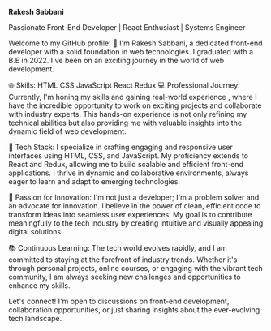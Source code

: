 **Rakesh Sabbani**


Passionate Front-End Developer | React Enthusiast | Systems Engineer

Welcome to my GitHub profile! 👋 I'm Rakesh Sabbani, a dedicated front-end developer with a solid foundation in web technologies. I graduated with a B.E in 2022. I've been on an exciting journey in the world of web development.

🌐 Skills:
HTML
CSS
JavaScript
React
Redux
💻 Professional Journey:
Currently, I'm honing my skills and gaining real-world experience , where I have the incredible opportunity to work on exciting projects and collaborate with industry experts. This hands-on experience is not only refining my technical abilities but also providing me with valuable insights into the dynamic field of web development.

🔧 Tech Stack:
I specialize in crafting engaging and responsive user interfaces using HTML, CSS, and JavaScript. My proficiency extends to React and Redux, allowing me to build scalable and efficient front-end applications. I thrive in dynamic and collaborative environments, always eager to learn and adapt to emerging technologies.

🌟 Passion for Innovation:
I'm not just a developer; I'm a problem solver and an advocate for innovation. I believe in the power of clean, efficient code to transform ideas into seamless user experiences. My goal is to contribute meaningfully to the tech industry by creating intuitive and visually appealing digital solutions.

📚 Continuous Learning:
The tech world evolves rapidly, and I am committed to staying at the forefront of industry trends. Whether it's through personal projects, online courses, or engaging with the vibrant tech community, I am always seeking new challenges and opportunities to enhance my skills.

Let's connect! I'm open to discussions on front-end development, collaboration opportunities, or just sharing insights about the ever-evolving tech landscape.
